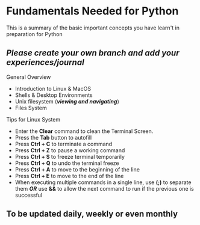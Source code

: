 # Fundamentals Needed for Python 
 This is a summary of the basic important concepts you have learn't in preparation for Python

## ***Please create your own branch and add your experiences/journal***

General Overview
* Introduction to Linux & MacOS
* Shells & Desktop Environments
* Unix filesystem
(***viewing and navigating***)
* Files System

Tips for Linux System
* Enter the **Clear** command to clean the Terminal Screen.
* Press the **Tab** button to autofill
* Press **Ctrl + C** to terminate a command
* Press **Ctrl + Z** to pause a working command
* Press **Ctrl + S** to freeze terminal temporarily
* Press **Ctrl + Q** to undo the terminal freeze
* Press **Ctrl + A** to move to the beginning of the line
* Press **Ctrl + E** to move to the end of the line
* When executing multiple commands in a single line, use **(;)** to separate them ***OR*** use **&&** to allow the next command to run if the previous one is successful

## To be updated daily, weekly or even monthly
